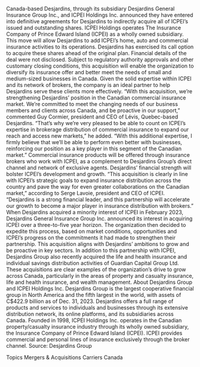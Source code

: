 Canada-based Desjardins, through its subsidiary Desjardins General Insurance Group Inc., and ICPEI Holdings Inc. announced they have entered into definitive agreements for Desjardins to indirectly acquire all of ICPEI’s issued and outstanding shares.
ICPEI Holdings operates The Insurance Company of Prince Edward Island (ICPEI) as a wholly owned subsidiary. This move will allow Desjardins to add ICPEI’s home, auto and commercial insurance activities to its operations. Desjardins has exercised its call option to acquire these shares ahead of the original plan.
Financial details of the deal were not disclosed.
Subject to regulatory authority approvals and other customary closing conditions, this acquisition will enable the organization to diversify its insurance offer and better meet the needs of small and medium-sized businesses in Canada. Given the solid expertise within ICPEI and its network of brokers, the company is an ideal partner to help Desjardins serve these clients more effectively.
“With this acquisition, we’re strengthening Desjardins’ position in the Canadian commercial insurance market. We’re committed to meet the changing needs of our business members and clients across Canada, and be proactive in our support,” commented Guy Cormier, president and CEO of Lévis, Quebec-based Desjardins.
“That’s why we’re very pleased to be able to count on ICPEI’s expertise in brokerage distribution of commercial insurance to expand our reach and access new markets,” he added. “With this additional expertise, I firmly believe that we’ll be able to perform even better with businesses, reinforcing our position as a key player in this segment of the Canadian market.”
Commercial insurance products will be offered through insurance brokers who work with ICPEI, as a complement to Desjardins Group’s direct channel and network of exclusive agents. Desjardins’ financial strength will bolster ICPEI’s development and growth.
“This acquisition is clearly in line with ICPEI’s strategic goals to expand insurance distribution across the country and pave the way for even greater collaborations on the Canadian market,” according to Serge Lavoie, president and CEO of ICPEI. “Desjardins is a strong financial leader, and this partnership will accelerate our growth to become a major player in insurance distribution with brokers.”
When Desjardins acquired a minority interest of ICPEI in February 2023, Desjardins General Insurance Group Inc. announced its interest in acquiring ICPEI over a three-to-five year horizon. The organization then decided to expedite this process, based on market conditions, opportunities and ICPEI’s progress on the commitments it had made to strengthen their partnership. This acquisition aligns with Desjardins’ ambitions to grow and be proactive in key sectors.
In addition to this partnership with ICPEI, Desjardins Group also recently acquired the life and health insurance and individual savings distribution activities of Guardian Capital Group Ltd. These acquisitions are clear examples of the organization’s drive to grow across Canada, particularly in the areas of property and casualty insurance, life and health insurance, and wealth management.
About Desjardins Group and ICPEI Holdings Inc.
Desjardins Group is the largest cooperative financial group in North America and the fifth largest in the world, with assets of C$422.9 billion as of Dec. 31, 2023. Desjardins offers a full range of products and services to individuals and businesses through its extensive distribution network, its online platforms, and its subsidiaries across Canada.
Founded in 1998, ICPEI Holdings Inc. operates in the Canadian property/casualty insurance industry through its wholly owned subsidiary, the Insurance Company of Prince Edward Island (ICPEI). ICPEI provides commercial and personal lines of insurance exclusively through the broker channel.
Source: Desjardins Group

Topics
Mergers & Acquisitions
Carriers
Canada
